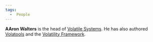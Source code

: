```yaml
---
tags:
  -  People
---
```

**AAron Walters** is the head of [Volatile Systems](volatile_systems.md). He has also authored
[Volatools](volatools.md) and the [Volatility Framework](volatility_framework.md).

